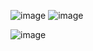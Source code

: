 ![image](https://github.com/satyamjaysawal/Spring-Boot-Spring-Batch-Processing-Projects/assets/108862706/0abe672e-8a9f-4e3e-8b72-fbb94fb53478)
![image](https://github.com/satyamjaysawal/Spring-Boot-Spring-Batch-Processing-Projects/assets/108862706/b5e1778d-389a-4aca-bb33-edbc891ab4e7)

![image](https://github.com/satyamjaysawal/Spring-Boot-Spring-Batch-Processing-Projects/assets/108862706/e9f6bd0d-97da-414f-ab88-19e74c368cfd)
